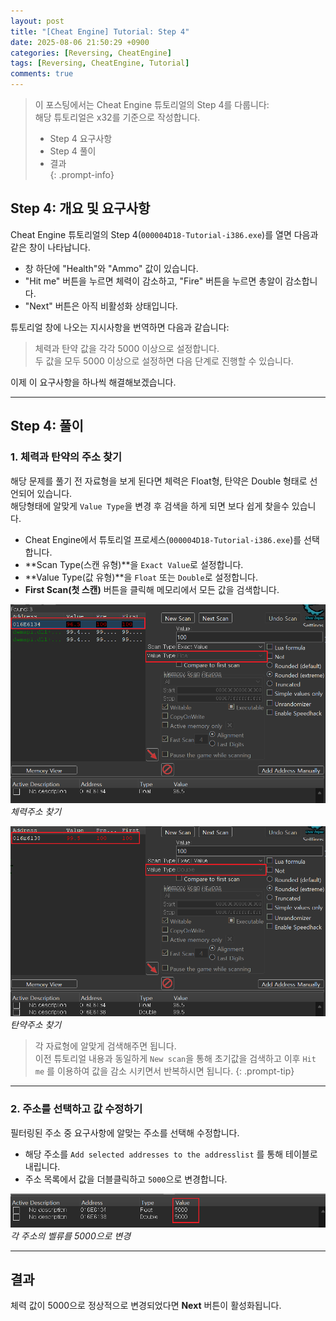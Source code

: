 ```yaml
---
layout: post
title: "[Cheat Engine] Tutorial: Step 4"
date: 2025-08-06 21:50:29 +0900
categories: [Reversing, CheatEngine]
tags: [Reversing, CheatEngine, Tutorial]
comments: true
---
```


> 이 포스팅에서는 Cheat Engine 튜토리얼의 Step 4를 다룹니다: <br> 해당 튜토리얼은 x32를 기준으로 작성합니다.
>  
> - Step 4 요구사항  
> - Step 4 풀이  
> - 결과  
{: .prompt-info}

## Step 4: 개요 및 요구사항

Cheat Engine 튜토리얼의 Step 4(`000004D18-Tutorial-i386.exe`)를 열면 다음과 같은 창이 나타납니다.

- 창 하단에 "Health"와 "Ammo" 값이 있습니다.
- "Hit me" 버튼을 누르면 체력이 감소하고, "Fire" 버튼을 누르면 총알이 감소합니다.
- "Next" 버튼은 아직 비활성화 상태입니다.

튜토리얼 창에 나오는 지시사항을 번역하면 다음과 같습니다:  

>체력과 탄약 값을 각각 5000 이상으로 설정합니다. <br>
>두 값을 모두 5000 이상으로 설정하면 다음 단계로 진행할 수 있습니다.

이제 이 요구사항을 하나씩 해결해보겠습니다.

---

## Step 4: 풀이

### 1. 체력과 탄약의 주소 찾기
해당 문제를 풀기 전 자료형을 보게 된다면 체력은 Float형, 탄약은 Double 형태로 선언되어 있습니다.<br>
해당형태에 알맞게 `Value Type`을 변경 후 검색을 하게 되면 보다 쉽게 찾을수 있습니다. 

- Cheat Engine에서 튜토리얼 프로세스(`000004D18-Tutorial-i386.exe`)를 선택합니다.
- **Scan Type(스캔 유형)**을 `Exact Value`로 설정합니다.
- **Value Type(값 유형)**을 `Float` 또는 `Double`로 설정합니다.
- **First Scan(첫 스캔)** 버튼을 클릭해 메모리에서 모든 값을 검색합니다.

![Step 4 초기 검색](assets/img/CheatEngine/Step4/1.png)  
*체력주소 찾기*

![Step 4 초기 검색](assets/img/CheatEngine/Step4/2.png)  
*탄약주소 찾기*

> 각 자료형에 알맞게 검색해주면 됩니다.  <br> 이전 튜토리얼 내용과 동일하게 `New scan`을 통해 초기값을 검색하고 이후 `Hit me` 를 이용하여 값을 감소 시키면서 반복하시면 됩니다. 
{: .prompt-tip}
---

### 2. 주소를 선택하고 값 수정하기
필터링된 주소 중 요구사항에 알맞는 주소를 선택해 수정합니다.

- 해당 주소를 `Add selected addresses to the addresslist` 를 통해 테이블로 내립니다.
- 주소 목록에서 값을 더블클릭하고 `5000`으로 변경합니다.

![Step 4 이미지 설명](assets/img/CheatEngine/Step4/3.png)  
*각 주소의 벨류를 5000으로 변경*

---

## 결과
체력 값이 5000으로 정상적으로 변경되었다면 **Next** 버튼이 활성화됩니다.

